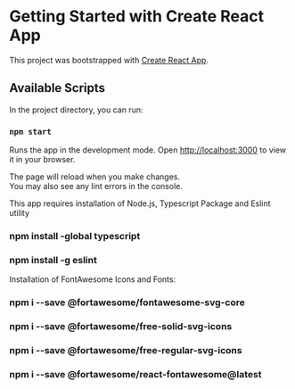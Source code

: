 # Getting Started with Create React App

This project was bootstrapped with [Create React App](https://github.com/facebook/create-react-app).

## Available Scripts

In the project directory, you can run:

### `npm start`

Runs the app in the development mode.
Open [http://localhost:3000](http://localhost:3000) to view it in your browser.

The page will reload when you make changes.\
You may also see any lint errors in the console.

This app requires installation of Node.js, Typescript Package and Eslint utility
### npm install -global typescript 
### npm install -g eslint






Installation of FontAwesome Icons and Fonts:

### npm i --save @fortawesome/fontawesome-svg-core
### npm i --save @fortawesome/free-solid-svg-icons
### npm i --save @fortawesome/free-regular-svg-icons
### npm i --save @fortawesome/react-fontawesome@latest


